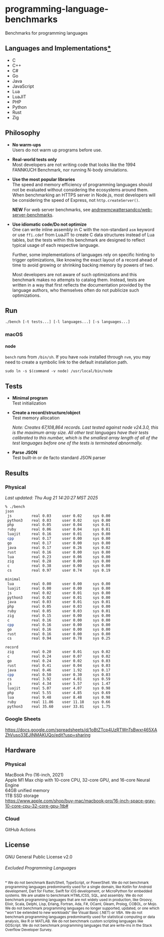 # programming-language-benchmarks
Benchmarks for programming languages

## Languages and Implementations[*](#excluded-programming-languages)
* C
* C++
* C#
* Go
* Java
* JavaScript
* Lua
* LuaJIT
* PHP
* Python
* Rust
* Zig

## Philosophy
* **No warm-ups**  
  Users do not warm up programs before use.
* **Real-world tests only**  
  Most developers are not writing code that looks like the 1994 FANNKUCH
  Benchmark, nor running N-body simulations.
* **Use the most popular libraries**  
  The speed and memory efficiency of programming languages should not be
  evaluated without considering the ecosystems around them. When benchmarking
  an HTTPS server in Node.js, most developers will be considering the speed of
  Express, not `http.createServer()`.

  **NEW** For web server benchmarks, see
  [andrewmcwattersandco/web-server-benchmarks][1].

* **Use idiomatic code/Do not optimize**  
  One can write inline assembly in C with the non-standard `asm` keyword or use
  `ffi.cdef` from LuaJIT to create C data structures instead of Lua tables, but
  the tests within this benchmark are designed to reflect typical usage of each
  respective language.

  Further, some implementations of languages rely on specific hinting to
  trigger optimizations, like knowing the exact layout of a record ahead of
  time to avoid growing or shrinking backing memory by powers of two.

  Most developers are not aware of such optimizations and this benchmark makes
  no attempts to catalog them. Instead, tests are written in a way that first
  reflects the documentation provided by the language authors, who themselves
  often do not publicize such optimizations.

## Run
```sh
./bench [-t tests...] [-l languages...] [-s languages...]
```

### macOS
#### node
`bench` runs from `/bin/sh`. If you have `node` installed through `nvm`, you may
need to create a symbolic link to the default installation path.
```
sudo ln -s $(command -v node) /usr/local/bin/node
```

## Tests
* **Minimal program**  
  Test initialization
* **Create a record/structure/object**  
  Test memory allocation

  _Note: Creates 67,108,864 records. Last tested against node v24.3.0, this is
  the maximum array size. All other test languages have their tests calibrated
  to this number, which is the smallest array length of all of the test
  languages before one of the tests is terminated abnormally._
* **Parse JSON**  
  Test built-in or de facto standard JSON parser

## Results
### Physical
*Last updated: Thu Aug 21 14:20:27 MST 2025*
```sh
% ./bench
json
 js         real 0.03     user 0.02     sys 0.00
 python3    real 0.03     user 0.02     sys 0.00
 php        real 0.05     user 0.04     sys 0.01
 ruby       real 0.06     user 0.04     sys 0.01
 luajit     real 0.16     user 0.01     sys 0.00
 cpp        real 0.17     user 0.00     sys 0.00
 go         real 0.17     user 0.00     sys 0.00
 java       real 0.17     user 0.26     sys 0.02
 rust       real 0.16     user 0.00     sys 0.00
 lua        real 0.23     user 0.06     sys 0.00
 zig        real 0.28     user 0.00     sys 0.00
 c          real 0.38     user 0.00     sys 0.00
 cs         real 0.97     user 0.74     sys 0.19

minimal
 lua        real 0.00     user 0.00     sys 0.00
 luajit     real 0.00     user 0.00     sys 0.00
 js         real 0.02     user 0.01     sys 0.00
 python3    real 0.02     user 0.01     sys 0.00
 java       real 0.03     user 0.01     sys 0.01
 php        real 0.05     user 0.03     sys 0.00
 ruby       real 0.05     user 0.03     sys 0.01
 zig        real 0.15     user 0.00     sys 0.00
 c          real 0.16     user 0.00     sys 0.00
 cpp        real 0.16     user 0.00     sys 0.00
 go         real 0.16     user 0.00     sys 0.00
 rust       real 0.16     user 0.00     sys 0.00
 cs         real 0.94     user 0.78     sys 0.25

record
 zig        real 0.20     user 0.01     sys 0.02
 c          real 0.24     user 0.07     sys 0.02
 go         real 0.24     user 0.02     sys 0.03
 rust       real 0.41     user 0.04     sys 0.03
 java       real 0.46     user 1.92     sys 0.17
 cpp        real 0.50     user 0.30     sys 0.03
 cs         real 3.92     user 4.01     sys 0.59
 js         real 4.34     user 5.57     sys 1.47
 luajit     real 5.07     user 4.07     sys 0.98
 php        real 5.55     user 4.85     sys 0.69
 lua        real 9.48     user 8.48     sys 0.98
 ruby       real 11.86    user 11.18    sys 0.66
 python3    real 35.60    user 33.81    sys 1.75
```

### Google Sheets
https://docs.google.com/spreadsheets/d/1oBtZTcp4UzRTWnTsBwxr465XAZhVuso33EJINMAKUQo/edit?usp=sharing

## Hardware
### Physical
MacBook Pro (16-inch, 2021)  
Apple M1 Max chip with 10-core CPU, 32-core GPU, and 16-core Neural Engine  
64GB unified memory  
1TB SSD storage  
https://www.apple.com/shop/buy-mac/macbook-pro/16-inch-space-gray-10-core-cpu-32-core-gpu-1tb#

### Cloud
GitHub Actions

## License
GNU General Public License v2.0

###### Excluded Programming Languages
<sub>\* We do not benchmark Bash/Shell, TypeScript, or PowerShell. We do not
benchmark programming languages predominantly used for a single domain, like
Kotlin for Android development, Dart for Flutter, Swift for iOS development, or
MicroPython for embedded systems. We are unable to benchmark HTML/CSS, SQL, and
assembly. We do not benchmark programming languages that are not widely used in
production, like Groovy, Elixir, Scala, Delphi, Lisp, Erlang, Fortran, Ada, F#,
OCaml, Gleam, Prolog, COBOL, or Mojo. We do not benchmark programming languages
no longer supported, updated, or one which "won't be extended to new workloads"
like Visual Basic (.NET) or VBA. We do not benchmark programming languages
predominantly used for statistical computing or data analysis, like R or MATLAB.
We do not benchmark custom scripting languages like GDScript. We do not
benchmark programming languages that are write-ins in the Stack Overflow
Developer Survey.</sub>

[1]: https://github.com/andrewmcwattersandco/web-server-benchmarks
